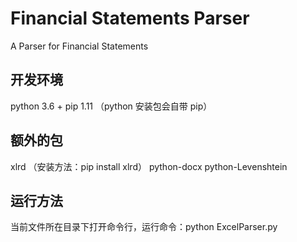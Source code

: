 # Financial Statements Parser
A Parser for Financial Statements

## 开发环境

python 3.6 + pip 1.11 （python 安装包会自带 pip）

## 额外的包

xlrd （安装方法：pip install xlrd）
python-docx
python-Levenshtein

## 运行方法

当前文件所在目录下打开命令行，运行命令：python ExcelParser.py
